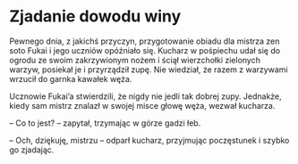 # Zjadanie dowodu winy

Pewnego dnia, z jakichś przyczyn, przygotowanie obiadu dla mistrza zen soto Fukai i jego uczniów opóźniało się. Kucharz w pośpiechu udał się do ogrodu ze swoim zakrzywionym nożem i ściął wierzchołki zielonych warzyw, posiekał je i przyrządził zupę. Nie wiedział, że razem z warzywami wrzucił do garnka kawałek węża.

Ucznowie Fukai’a stwierdzili, że nigdy nie jedli tak dobrej zupy. Jednakże, kiedy sam mistrz znalazł w swojej misce głowę węża, wezwał kucharza.

– Co to jest? – zapytał, trzymając w górze gadzi łeb.

– Och, dziękuję, mistrzu – odparł kucharz, przyjmując poczęstunek i szybko go zjadając.


